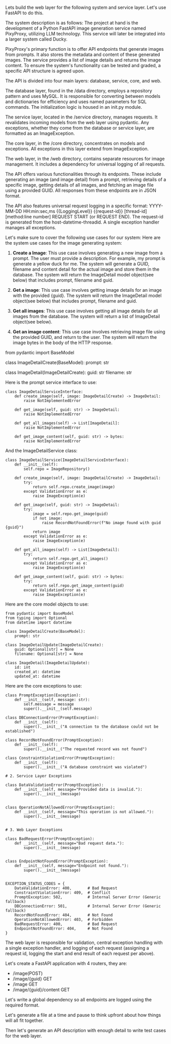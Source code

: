 Lets build the web layer for the following system and service layer.
Let's use FastAPI to do this.

The system description is as follows:
The project at hand is the development of a Python FastAPI image generation service named PixyProxy, utilizing LLM technology. This service will later be integrated into a larger system called Ducky.

PixyProxy's primary function is to offer API endpoints that generate images from prompts. It also stores the metadata and content of these generated images. The service provides a list of image details and returns the image content. To ensure the system's functionality can be tested and graded, a specific API structure is agreed upon.

The API is divided into four main layers: database, service, core, and web.

The database layer, found in the /data directory, employs a repository pattern and uses MySQL. It is responsible for converting between models and dictionaries for efficiency and uses named parameters for SQL commands. The initialization logic is housed in an init.py module.

The service layer, located in the /service directory, manages requests. It revalidates incoming models from the web layer using pydantic. Any exceptions, whether they come from the database or service layer, are formatted as an ImageException.

The core layer, in the /core directory, concentrates on models and exceptions. All exceptions in this layer extend from ImageException.

The web layer, in the /web directory, contains separate resources for image management. It includes a dependency for universal logging of all requests.

The API offers various functionalities through its endpoints. These include generating an image (and image detail) from a prompt, retrieving details of a specific image, getting details of all images, and fetching an image file using a provided GUID. All responses from these endpoints are in JSON format.

The API also features universal request logging in a specific format: YYYY-MM-DD HH:min:sec,ms {{LoggingLevel}} {{request-id}} [thread-id] [method:line number] REQUEST START (or REQUEST END). The request-id is generated from the host-datetime-threadid. A single exception handler manages all exceptions.


Let's make sure to cover the following use cases for our system:
Here are the system use cases for the image generating system:

1. **Create a Image**: This use case involves generating a new image from a prompt. The user must provide a description. For example, my prompt is generate a yellow duck for me. The system will generate a GUID, filename and content detail for the actual image and store them in the database. 
The system will return the ImageDetail model object(see below) that includes prompt, filename and guid.

2. **Get a image**: This use case involves getting image details for an image with the provided {guid}. 
The system will return the ImageDetail model object(see below) that includes prompt, filename and guid.

3. **Get all images**: This use case involves getting all image details for all images from the database.
The system will return a list of ImageDetail object(see below).

4. **Get an image content**: This use case involves retrieving image file using the provided GUID, and return to the user.
The system will return the image bytes in the body of the HTTP response.


from pydantic import BaseModel

class ImageDetailCreate(BaseModel):
    prompt: str

class ImageDetail(ImageDetailCreate):
    guid: str
    filename: str
    

Here is the prompt service interface to use:
```
class ImageDetailServiceInterface:
    def create_image(self, image: ImageDetailCreate) -> ImageDetail:
        raise NotImplementedError

    def get_image(self, guid: str) -> ImageDetail:
        raise NotImplementedError

    def get_all_images(self) -> List[ImageDetail]:
        raise NotImplementedError

    def get_image_content(self, guid: str) -> bytes:
        raise NotImplementedError
```

And the ImageDetailService class:
```
class ImageDetailService(ImageDetailServiceInterface):
    def __init__(self):
        self.repo = ImageRepository()

    def create_image(self, image: ImageDetailCreate) -> ImageDetail:
        try:
            return self.repo.create_image(image)
        except ValidationError as e:
            raise ImageException(e)

    def get_image(self, guid: str) -> ImageDetail:
        try:
            image = self.repo.get_image(guid)
            if not image:
                raise RecordNotFoundError(f"No image found with guid {guid}")
            return image
        except ValidationError as e:
            raise ImageException(e)

    def get_all_images(self) -> List[ImageDetail]:
        try:
            return self.repo.get_all_images()
        except ValidationError as e:
            raise ImageException(e)

    def get_image_content(self, guid: str) -> bytes:
        try:
            return self.repo.get_image_content(guid)
        except ValidationError as e:
            raise ImageException(e)
```

Here are the core model objects to use:
```
from pydantic import BaseModel
from typing import Optional
from datetime import datetime

class ImageDetailCreate(BaseModel):
    prompt: str

class ImageDetailUpdate(ImageDetailCreate):
    guid: Optional[str] = None
    filename: Optional[str] = None

class ImageDetail(ImageDetailUpdate):
    id: int
    created_at: datetime
    updated_at: datetime
```


Here are the core exceptions to use:
```
class PromptException(Exception):
    def __init__(self, message: str):
        self.message = message
        super().__init__(self.message)

class DBConnectionError(PromptException):
    def __init__(self):
        super().__init__("A connection to the database could not be established")

class RecordNotFoundError(PromptException):
    def __init__(self):
        super().__init__("The requested record was not found")

class ConstraintViolationError(PromptException):
    def __init__(self):
        super().__init__("A database constraint was violated")

# 2. Service Layer Exceptions

class DataValidationError(PromptException):
    def __init__(self, message="Provided data is invalid."):
        super().__init__(message)


class OperationNotAllowedError(PromptException):
    def __init__(self, message="This operation is not allowed."):
        super().__init__(message)


# 3. Web Layer Exceptions

class BadRequestError(PromptException):
    def __init__(self, message="Bad request data."):
        super().__init__(message)


class EndpointNotFoundError(PromptException):
    def __init__(self, message="Endpoint not found."):
        super().__init__(message)


EXCEPTION_STATUS_CODES = {
    DataValidationError: 400,       # Bad Request
    ConstraintViolationError: 409,  # Conflict
    PromptException: 502,           # Internal Server Error (Generic fallback)
    DBConnectionError: 501,         # Internal Server Error (Generic fallback)
    RecordNotFoundError: 404,       # Not Found
    OperationNotAllowedError: 403,  # Forbidden
    BadRequestError: 400,           # Bad Request
    EndpointNotFoundError: 404,     # Not Found
}

```

The web layer is responsible for validation, central exception handling with a single exception handler,
and logging of each request (assigning a request id, logging the start and end result of each request per above).

Let's create a FastAPI application with 4 routers, they are:
- /image(POST)
- /image/{guid} GET
- /image GET
- /image/{guid}/content GET


Let's write a global dependency so all endpoints are logged using the required format.

Let's generate a file at a time and pause to think upfront about how things will all fit together.

Then let's generate an API description with enough detail to write test cases for the web layer.